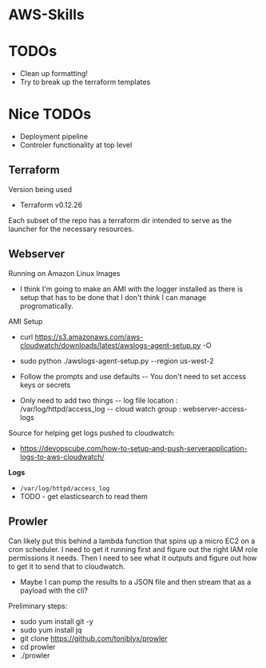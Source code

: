 # AWS-Skills  

# TODOs  
- Clean up formatting!
- Try to break up the terraform templates

# Nice TODOs
- Deployment pipeline
- Controler functionality at top level

## Terraform  
Version being used  
- Terraform v0.12.26  

Each subset of the repo has a terraform dir intended to serve as the launcher for the necessary resources.

## Webserver
Running on Amazon Linux Images
- I think I'm going to make an AMI with the logger installed as there is setup that has to be done that I don't think I can manage progromatically.

AMI Setup

- curl https://s3.amazonaws.com/aws-cloudwatch/downloads/latest/awslogs-agent-setup.py -O

- sudo python ./awslogs-agent-setup.py --region us-west-2

- Follow the prompts and use defaults
-- You don't need to set access keys or secrets

- Only need to add two things
-- log file location : /var/log/httpd/access\_log
-- cloud watch group : webserver-access-logs

Source for helping get logs pushed to cloudwatch:  
- https://devopscube.com/how-to-setup-and-push-serverapplication-logs-to-aws-cloudwatch/

**Logs**
- `/var/log/httpd/access_log`
- TODO - get elasticsearch to read them

## Prowler
Can likely put this behind a lambda function that spins up a micro EC2 on a cron scheduler.
I need to get it running first and figure out the right IAM role permissions it needs.
Then I need to see what it outputs and figure out how to get it to send that to cloudwatch.
- Maybe I can pump the results to a JSON file and then stream that as a payload with the cli?

Preliminary steps:
- sudo yum install git -y
- sudo yum install jq
- git clone https://github.com/toniblyx/prowler
- cd prowler
- ./prowler
